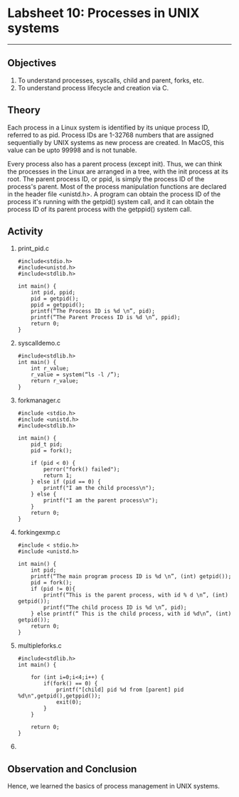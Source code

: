 # Labsheet 10: Processes in UNIX systems

___

## Objectives

1. To understand processes, syscalls, child and parent, forks, etc.
2. To understand process lifecycle and creation via C.

## Theory  
  
Each process in a Linux system is identified by its unique process ID, referred to as pid. Process IDs are 1-32768 numbers that are assigned sequentially by UNIX systems as new process are created. In MacOS, this value can be upto 99998 and is not tunable.

Every process also has a parent process (except init). Thus, we can think the processes in the Linux are arranged in a tree, with the init process at its root. The parent process ID, or ppid, is simply the process ID of the process's parent. Most of the process manipulation functions are declared in the header file <unistd.h>. A program can obtain the process ID of the process it's running with the getpid() system call, and it can obtain the process ID of its parent process with the getppid() system call.


## Activity

1. print_pid.c

    ```
    #include<stdio.h>
    #include<unistd.h>
    #include<stdlib.h>

    int main() {
        int pid, ppid;
        pid = getpid();
        ppid = getppid();
        printf(“The Process ID is %d \n”, pid);
        printf(“The Parent Process ID is %d \n”, ppid);
        return 0;
    }
    ```

2. syscalldemo.c

    ```
    #include<stdlib.h>
    int main() {
        int r_value;
        r_value = system(“ls -l /”);
        return r_value;
    }
    ```

3. forkmanager.c

    ```
    #include <stdio.h>
    #include <unistd.h>
    #include<stdlib.h>

    int main() {
        pid_t pid;
        pid = fork();

        if (pid < 0) {
            perror("fork() failed");
            return 1;
        } else if (pid == 0) {
            printf("I am the child process\n");
        } else {
            printf("I am the parent process\n");
        }
        return 0;
    }
    ```

4. forkingexmp.c

    ```
    #include < stdio.h>
    #include <unistd.h>

    int main() {
        int pid;
        printf(“The main program process ID is %d \n”, (int) getpid());
        pid = fork();
        if (pid != 0){
            printf(“This is the parent process, with id % d \n”, (int) getpid());
            printf(“The child process ID is %d \n”, pid);
        } else printf(“ This is the child process, with id %d\n”, (int) getpid());
        return 0;
    }
    ```
5. multipleforks.c

    ```
    #include<stdlib.h>
    int main() {

        for (int i=0;i<4;i++) {
            if(fork() == 0) {
                printf("[child] pid %d from [parent] pid %d\n",getpid(),getppid());
                exit(0);
            }
        }

        return 0;
    }
    ```
6. 






## Observation and Conclusion

Hence, we learned the basics of process management in UNIX systems.
